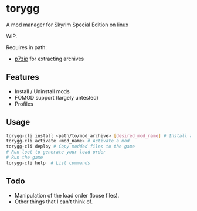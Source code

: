 # torygg
A mod manager for Skyrim Special Edition on linux

WIP.

Requires in path:
- [p7zip](https://github.com/p7zip-project/p7zip) for extracting archives

## Features
- Install / Uninstall mods
- FOMOD support (largely untested)
- Profiles

## Usage
```bash
torygg-cli install <path/to/mod_archive> [desired_mod_name] # Install a mod  
torygg-cli activate <mod_name> # Activate a mod  
torygg-cli deploy # Copy modded files to the game
# Run loot to generate your load order
# Run the game
torygg-cli help  # List commands
```

## Todo
- Manipulation of the load order (loose files).
- Other things that I can't think of.

